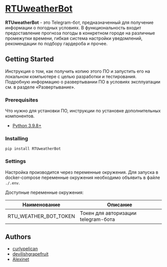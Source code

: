 # [RTUweatherBot](https://t.me/RTUweatherBot)

**RTUweatherBot** - это Telegram-бот, предназначенный для получение информации о погодных условиях. В функциональность входит предоставление прогноза погоды в конкретном городе на различные промежутки времени, гибкая система настройки уведомлений, рекомендации по подбору гардероба и прочее.

## Getting Started

Инструкция о том, как получить копию этого ПО и запустить его на локальном компьютере с целью разработки и тестирования. Подробную информацию о развертывании ПО в условиях эксплуатации см. в разделе «Развертывание».

### Prerequisites

Что нужно для установки ПО, инструкции по установке дополнительных компонентов.

- [Python 3.9.8+](https://www.python.org/downloads/)

### Installing

	pip install RTUweatherBot

### Settings

Настройка производится через переменные окружения. 
Для запуска в docker-compose переменные окружения необходимо объявить в файле ``./.env``.

Доступные переменные окружения:

| Наименование      | Описание                            |
|-------------------|-------------------------------------|
| RTU_WEATHER_BOT_TOKEN | Токен для авторизации telegram-бота |

## Authors

- [curlypelican](https://github.com/curlypelican)
- [devilishgrapefruit](https://github.com/devilishgrapefruit)
- [Alexinet](https://github.com/Alexinet)
